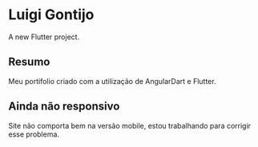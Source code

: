 # Luigi Gontijo

A new Flutter project.

## Resumo

Meu portifolio criado com a utilização de AngularDart e Flutter.

## Ainda não responsivo

Site não comporta bem na versão mobile, estou trabalhando para corrigir esse problema.
